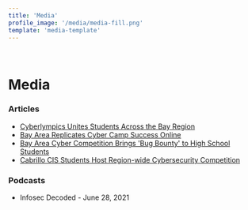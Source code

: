 ```yaml
---
title: 'Media'
profile_image: '/media/media-fill.png'
template: 'media-template'
---
```



<p>&nbsp;</p>


# Media

### Articles
* [Cyberlympics Unites Students Across the Bay Region](https://ictdmsector.org/cyberlympics-unites-students-across-the-bay-region/)
* [Bay Area Replicates Cyber Camp Success Online](https://ictdmsector.org/bay-area-replicates-cyber-camp-success-online/)
* [Bay Area Cyber Competition Brings 'Bug Bounty' to High School Students](https://ictdmsector.org/bay-area-cyber-competition-brings-bug-bounty-to-high-school-students/)
* [Cabrillo CIS Students Host Region-wide Cybersecurity Competition](https://www.santacruztechbeat.com/2020/01/21/cabrillo-cis-students-host-region-wide-cybersecurity-competition/)

### Podcasts
* Infosec Decoded - June 28, 2021
